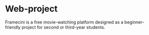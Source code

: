 # Web-project
 Framecini is a free movie-watching platform designed as a beginner-friendly project for second or third-year students. 
